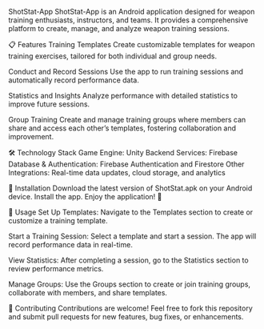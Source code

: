 ShotStat-App
ShotStat-App is an Android application designed for weapon training enthusiasts, instructors, and teams. It provides a comprehensive platform to create, manage, and analyze weapon training sessions.

📋 Features
Training Templates
Create customizable templates for weapon training exercises, tailored for both individual and group needs.

Conduct and Record Sessions
Use the app to run training sessions and automatically record performance data.

Statistics and Insights
Analyze performance with detailed statistics to improve future sessions.

Group Training
Create and manage training groups where members can share and access each other’s templates, fostering collaboration and improvement.

🛠 Technology Stack
Game Engine: Unity
Backend Services: Firebase
Database & Authentication: Firebase Authentication and Firestore
Other Integrations: Real-time data updates, cloud storage, and analytics

📲 Installation
Download the latest version of ShotStat.apk on your Android device.
Install the app.
Enjoy the application! 🎯

🚀 Usage
Set Up Templates:
Navigate to the Templates section to create or customize a training template.

Start a Training Session:
Select a template and start a session. The app will record performance data in real-time.

View Statistics:
After completing a session, go to the Statistics section to review performance metrics.

Manage Groups:
Use the Groups section to create or join training groups, collaborate with members, and share templates.

🤝 Contributing
Contributions are welcome!
Feel free to fork this repository and submit pull requests for new features, bug fixes, or enhancements.
